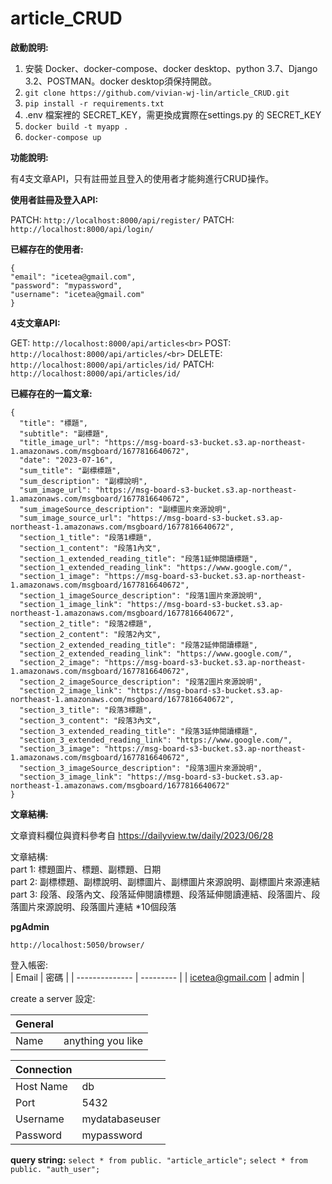 # article_CRUD
**啟動說明:**

1. 安裝 Docker、docker-compose、docker desktop、python 3.7、Django 3.2、POSTMAN。docker desktop須保持開啟。
2. ```git clone https://github.com/vivian-wj-lin/article_CRUD.git```
3. ```pip install -r requirements.txt```
4. .env 檔案裡的 SECRET_KEY，需更換成實際在settings.py 的 SECRET_KEY
5. ```docker build -t myapp .```
6. ```docker-compose up```

**功能說明:**<br> 

有4支文章API，只有註冊並且登入的使用者才能夠進行CRUD操作。

**使用者註冊及登入API:**<br> 

PATCH: ```http://localhost:8000/api/register/```
PATCH: ```http://localhost:8000/api/login/```

**已經存在的使用者:**

```
{
"email": "icetea@gmail.com",
"password": "mypassword",
"username": "icetea@gmail.com"	
}
```

**4支文章API:**<br>

GET: ```http://localhost:8000/api/articles<br>```
POST: ```http://localhost:8000/api/articles/<br>```
DELETE: ```http://localhost:8000/api/articles/id/```
PATCH: ```http://localhost:8000/api/articles/id/```


**已經存在的一篇文章:**

```
{
  "title": "標題",
  "subtitle": "副標題",
  "title_image_url": "https://msg-board-s3-bucket.s3.ap-northeast-1.amazonaws.com/msgboard/1677816640672",
  "date": "2023-07-16",
  "sum_title": "副標標題",
  "sum_description": "副標說明",
  "sum_image_url": "https://msg-board-s3-bucket.s3.ap-northeast-1.amazonaws.com/msgboard/1677816640672",
  "sum_imageSource_description": "副標圖片來源說明",
  "sum_image_source_url": "https://msg-board-s3-bucket.s3.ap-northeast-1.amazonaws.com/msgboard/1677816640672",
  "section_1_title": "段落1標題",
  "section_1_content": "段落1內文",
  "section_1_extended_reading_title": "段落1延伸閱讀標題",
  "section_1_extended_reading_link": "https://www.google.com/",
  "section_1_image": "https://msg-board-s3-bucket.s3.ap-northeast-1.amazonaws.com/msgboard/1677816640672",
  "section_1_imageSource_description": "段落1圖片來源說明",
  "section_1_image_link": "https://msg-board-s3-bucket.s3.ap-northeast-1.amazonaws.com/msgboard/1677816640672",
  "section_2_title": "段落2標題",
  "section_2_content": "段落2內文",
  "section_2_extended_reading_title": "段落2延伸閱讀標題",
  "section_2_extended_reading_link": "https://www.google.com/",
  "section_2_image": "https://msg-board-s3-bucket.s3.ap-northeast-1.amazonaws.com/msgboard/1677816640672",
  "section_2_imageSource_description": "段落2圖片來源說明",
  "section_2_image_link": "https://msg-board-s3-bucket.s3.ap-northeast-1.amazonaws.com/msgboard/1677816640672",
  "section_3_title": "段落3標題",
  "section_3_content": "段落3內文",
  "section_3_extended_reading_title": "段落3延伸閱讀標題",
  "section_3_extended_reading_link": "https://www.google.com/",
  "section_3_image": "https://msg-board-s3-bucket.s3.ap-northeast-1.amazonaws.com/msgboard/1677816640672",
  "section_3_imageSource_description": "段落3圖片來源說明",
  "section_3_image_link": "https://msg-board-s3-bucket.s3.ap-northeast-1.amazonaws.com/msgboard/1677816640672"
}
```

**文章結構:**<br>

文章資料欄位與資料參考自 https://dailyview.tw/daily/2023/06/28<br>

文章結構:<br>
part 1: 標題圖片、標題、副標題、日期<br>
part 2: 副標標題、副標說明、副標圖片、副標圖片來源說明、副標圖片來源連結<br>
part 3: 段落、段落內文、段落延伸閱讀標題、段落延伸閱讀連結、段落圖片、段落圖片來源說明、段落圖片連結 *10個段落<br>

**pgAdmin**

```http://localhost:5050/browser/```

登入帳密:<br>
| Email            | 密碼    |
| -------------- | --------- |
| icetea@gmail.com | admin     |

create a server 設定:<br>

| General        |                  |
| -------------- | ---------------- |
| Name           | anything you like|

| Connection     |                  |
| -------------- | ---------------- |
| Host Name      | db               |
| Port           | 5432             |
| Username       | mydatabaseuser   |
| Password       | mypassword       |

**query string:**
```select * from public. "article_article";```
```select * from public. "auth_user";```